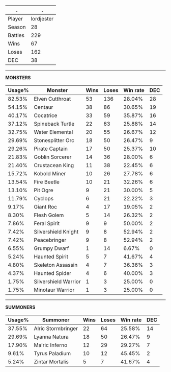 .|.
|-|-
Player|lordjester
Season|28
Battles|229
Wins|67
Loses|162
DEC|38

---
**MONSTERS**

Usage%|Monster|Wins|Loses|Win rate|DEC|
-|-|-|-|-|-|
82.53%|Elven Cutthroat|53|136|28.04%|28|
54.15%|Centaur|38|86|30.65%|19|
40.17%|Cocatrice|33|59|35.87%|16|
37.12%|Spineback Turtle|22|63|25.88%|14|
32.75%|Water Elemental|20|55|26.67%|12|
29.69%|Stonesplitter Orc|18|50|26.47%|9|
29.26%|Pirate Captain|17|50|25.37%|10|
21.83%|Goblin Sorcerer|14|36|28.00%|6|
21.40%|Crustacean King|11|38|22.45%|6|
15.72%|Kobold Miner|10|26|27.78%|6|
13.54%|Fire Beetle|10|21|32.26%|6|
13.10%|Pit Ogre|9|21|30.00%|5|
11.79%|Cyclops|6|21|22.22%|3|
9.17%|Giant Roc|4|17|19.05%|2|
8.30%|Flesh Golem|5|14|26.32%|2|
7.86%|Feral Spirit|9|9|50.00%|2|
7.42%|Silvershield Knight|9|8|52.94%|2|
7.42%|Peacebringer|9|8|52.94%|2|
6.55%|Grumpy Dwarf|1|14|6.67%|0|
5.24%|Haunted Spirit|5|7|41.67%|4|
4.80%|Skeleton Assassin|4|7|36.36%|3|
4.37%|Haunted Spider|4|6|40.00%|3|
1.75%|Silvershield Warrior|1|3|25.00%|0|
1.75%|Minotaur Warrior|1|3|25.00%|0|

---
**SUMMONERS**

Usage%|Summoner|Wins|Loses|Win rate|DEC|
-|-|-|-|-|-|
37.55%|Alric Stormbringer|22|64|25.58%|14|
29.69%|Lyanna Natura|18|50|26.47%|9|
17.90%|Malric Inferno|12|29|29.27%|7|
9.61%|Tyrus Paladium|10|12|45.45%|2|
5.24%|Zintar Mortalis|5|7|41.67%|4|
